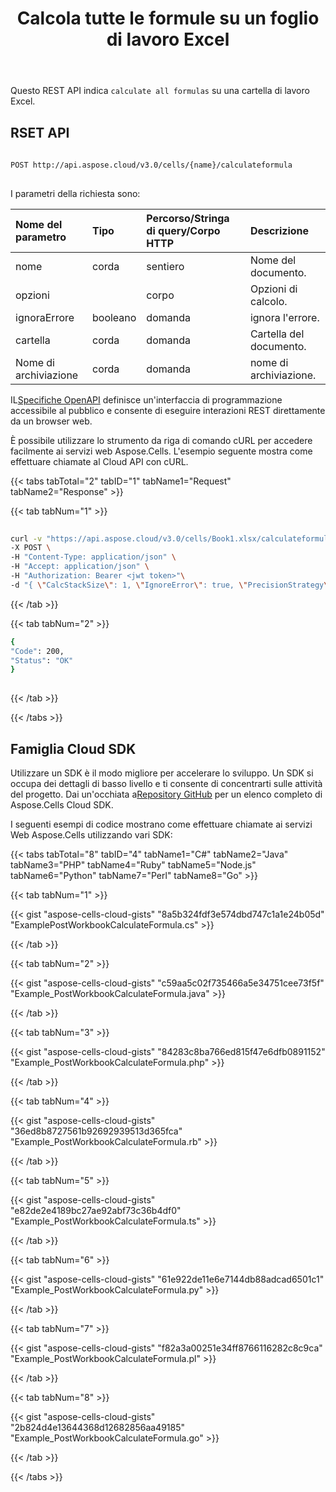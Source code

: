 ﻿---
title: Calcola tutte le formule su un foglio di lavoro Excel
second_title: Aspose.Cells Cloud Documen
linktitle: Calcolatore
type: docs
url: /it/calculate-all-formulas-on-an-excel-file/
aliases: [/calculate-all-formulas-in-a-workbook/,/workbook/calculate-all-formulas/]
keywords: Calculate all formulas on an Excel workbook
description: Aspose.Cells Cloud REST API supporta il calcolo di tutte le formule su una cartella di lavoro Excel. L'SDK supporta diversi linguaggi di sviluppo, tra cui Android, C#, Go, Java, NodeJS, Perl, PHP, Python, Ruby e Swift.
weight: 140
kwords: Excel, Office Cloud, REST API, Foglio di calcolo, PDF, CSV, Json, Markdown, Calcola tutte le formule su una cartella di lavoro Excel
---
Questo REST API indica `calculate all formulas` su una cartella di lavoro Excel.

## RSET API

```bash
 
POST http://api.aspose.cloud/v3.0/cells/{name}/calculateformula
 
```

I parametri della richiesta sono:

| Nome del parametro| Tipo| Percorso/Stringa di query/Corpo HTTP|Descrizione|
|:- |:- |:- |:- |
| nome| corda| sentiero| Nome del documento.|
| opzioni|| corpo| Opzioni di calcolo.|
| ignoraErrore| booleano| domanda| ignora l'errore.|
| cartella| corda| domanda| Cartella del documento.|
| Nome di archiviazione| corda| domanda| nome di archiviazione.|

 IL[Specifiche OpenAPI](https://apireference.aspose.cloud/cells/#/Workbook/PostWorkbookCalculateFormula) definisce un'interfaccia di programmazione accessibile al pubblico e consente di eseguire interazioni REST direttamente da un browser web.

È possibile utilizzare lo strumento da riga di comando cURL per accedere facilmente ai servizi web Aspose.Cells. L'esempio seguente mostra come effettuare chiamate al Cloud API con cURL.

{{< tabs tabTotal="2" tabID="1" tabName1="Request" tabName2="Response" >}}

{{< tab tabNum="1" >}}

```bash
 
curl -v "https://api.aspose.cloud/v3.0/cells/Book1.xlsx/calculateformula?ignoreError=true" \
-X POST \
-H "Content-Type: application/json" \
-H "Accept: application/json" \
-H "Authorization: Bearer <jwt token>"\
-d "{ \"CalcStackSize\": 1, \"IgnoreError\": true, \"PrecisionStrategy\": \"string\", \"Recursive\": true}" 
```

{{< /tab >}}

{{< tab tabNum="2" >}}

```bash
{
"Code": 200,
"Status": "OK"
}
 
```

{{< /tab >}}

{{< /tabs >}}

## Famiglia Cloud SDK

 Utilizzare un SDK è il modo migliore per accelerare lo sviluppo. Un SDK si occupa dei dettagli di basso livello e ti consente di concentrarti sulle attività del progetto. Dai un'occhiata a[Repository GitHub](https://github.com/aspose-cells-cloud) per un elenco completo di Aspose.Cells Cloud SDK.

I seguenti esempi di codice mostrano come effettuare chiamate ai servizi Web Aspose.Cells utilizzando vari SDK:

{{< tabs tabTotal="8" tabID="4" tabName1="C#" tabName2="Java" tabName3="PHP" tabName4="Ruby" tabName5="Node.js" tabName6="Python" tabName7="Perl" tabName8="Go" >}}

{{< tab tabNum="1" >}}

{{< gist "aspose-cells-cloud-gists" "8a5b324fdf3e574dbd747c1a1e24b05d" "ExamplePostWorkbookCalculateFormula.cs" >}}

{{< /tab >}}

{{< tab tabNum="2" >}}

{{< gist "aspose-cells-cloud-gists" "c59aa5c02f735466a5e34751cee73f5f" "Example_PostWorkbookCalculateFormula.java" >}}

{{< /tab >}}

{{< tab tabNum="3" >}}

{{< gist "aspose-cells-cloud-gists" "84283c8ba766ed815f47e6dfb0891152" "Example_PostWorkbookCalculateFormula.php" >}}

{{< /tab >}}

{{< tab tabNum="4" >}}

{{< gist "aspose-cells-cloud-gists" "36ed8b8727561b92692939513d365fca" "Example_PostWorkbookCalculateFormula.rb" >}}

{{< /tab >}}

{{< tab tabNum="5" >}}

{{< gist "aspose-cells-cloud-gists" "e82de2e4189bc27ae92abf73c36b4df0" "Example_PostWorkbookCalculateFormula.ts" >}}

{{< /tab >}}

{{< tab tabNum="6" >}}

{{< gist "aspose-cells-cloud-gists" "61e922de11e6e7144db88adcad6501c1" "Example_PostWorkbookCalculateFormula.py" >}}

{{< /tab >}}

{{< tab tabNum="7" >}}

{{< gist "aspose-cells-cloud-gists" "f82a3a00251e34ff8766116282c8c9ca" "Example_PostWorkbookCalculateFormula.pl" >}}

{{< /tab >}}

{{< tab tabNum="8" >}}

{{< gist "aspose-cells-cloud-gists" "2b824d4e13644368d12682856aa49185" "Example_PostWorkbookCalculateFormula.go" >}}

{{< /tab >}}

{{< /tabs >}}
